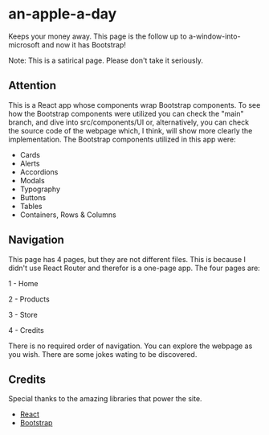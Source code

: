 # an-apple-a-day

Keeps your money away. This page is the follow up to a-window-into-microsoft and now it has Bootstrap!

Note: This is a satirical page. Please don't take it seriously.

## Attention

This is a React app whose components wrap Bootstrap components. To see how the Bootstrap components were utilized you can check the "main" branch, and dive into src/components/UI or, alternatively, you can check the source code of the webpage which, I think, will show more clearly the implementation. The Bootstrap components utilized in this app were:

-   Cards
-   Alerts
-   Accordions
-   Modals
-   Typography
-   Buttons
-   Tables
-   Containers, Rows & Columns

## Navigation

This page has 4 pages, but they are not different files. This is because I didn't use React Router and therefor is a one-page app. The four pages are:

1 - Home

2 - Products

3 - Store

4 - Credits

There is no required order of navigation. You can explore the webpage as you wish. There are some jokes wating to be discovered.

## Credits

Special thanks to the amazing libraries that power the site.

-   [React](https://es.reactjs.org/)
-   [Bootstrap](https://getbootstrap.com/)
